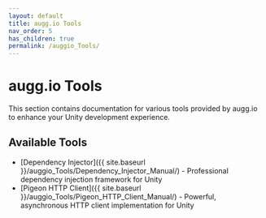 ```yaml
---
layout: default
title: augg.io Tools
nav_order: 5
has_children: true
permalink: /auggio_Tools/
---
```


# augg.io Tools

This section contains documentation for various tools provided by augg.io to enhance your Unity development experience.

## Available Tools

- [Dependency Injector]({{ site.baseurl }}/auggio_Tools/Dependency_Injector_Manual/) - Professional dependency injection framework for Unity
- [Pigeon HTTP Client]({{ site.baseurl }}/auggio_Tools/Pigeon_HTTP_Client_Manual/) - Powerful, asynchronous HTTP client implementation for Unity